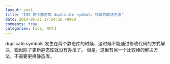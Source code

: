 ```yaml
---
layout: post
title: "IOS 两个静态库 duplicate symbols 错误的解决方法"
date: 2014-05-21 17:54:16 +0800
comments: true
categories: [ios, 技术]
---
```


   duplicate symbols 发生在两个静态库的时候，这时候不能通过修改代码的方式解决，貌似除了更新静态库就没有办法了。
   但是，这里有另一个比较棒的解决方法，不需要更换静态库。
   
   